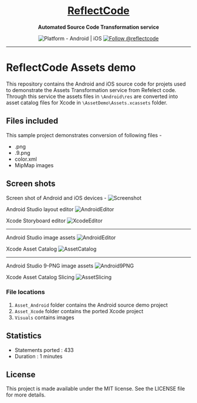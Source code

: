 <h1 align="center">
  <a href="http://www.reflectcode.com">
    ReflectCode
  </a>
</h1>
<p align="center">
  <strong>Automated Source Code Transformation service</strong><br>
</p>

<p align="center">
  <img src="https://img.shields.io/badge/Platform-Android%20%7C%20iOS-green" alt="Platform - Android | iOS" />
 
  <a href="https://twitter.com/intent/follow?screen_name=reflectcode">
    <img src="https://img.shields.io/twitter/follow/reflectcode.svg?label=Follow%20@reflectcode" alt="Follow @reflectcode" />
  </a>
  
</p>


-----
# ReflectCode Assets demo

This repository contains the Android and iOS source code for projets used to demonstrate the Assets Transformation service from Refelect code.
Through this service the assets files in `\Android\res` are converted into asset catalog files for Xcode in `\AssetDemo\Assets.xcassets` folder.


## Files included
This sample project demonstrates conversion of following files - 
* .png
* .9.png
* color.xml
* MipMap images


## Screen shots

Screen shot of Android and iOS devices - 
![Screenshot](/Visuals/Screenshot-Portrait-1.png?raw=true)

Android Studio layout editor
![AndroidEditor](/Visuals/1-AndroidStudio-LayoutEditor.png?raw=true)

Xcode Storyboard editor
![XcodeEditor](/Visuals/1-Xcode-Storyboard.png?raw=true)

-----

Android Studio image assets
![AndroidEditor](/Visuals/2-AndroidStudio-ImageAssets.png?raw=true)

Xcode Asset Catalog
![AssetCatalog](/Visuals/2-Xcode-AssetCatalog.png?raw=true)

-----

Android Studio 9-PNG image assets
![Android9PNG](/Visuals/3-AndroidStudio-9png_Editor.png?raw=true)

Xcode Asset Catalog Slicing
![AssetSlicing](/Visuals/3-Xcode-AssetSlicing.png?raw=true)


### File locations
1) `Asset_Android` folder contains the Android source demo project
2) `Asset_Xcode` folder contains the ported Xcode project
3) `Visuals` contains images


## Statistics
* Statements ported : 433
* Duration          : 1 minutes


## License

This project is made available under the MIT license. See the LICENSE file for more details.
